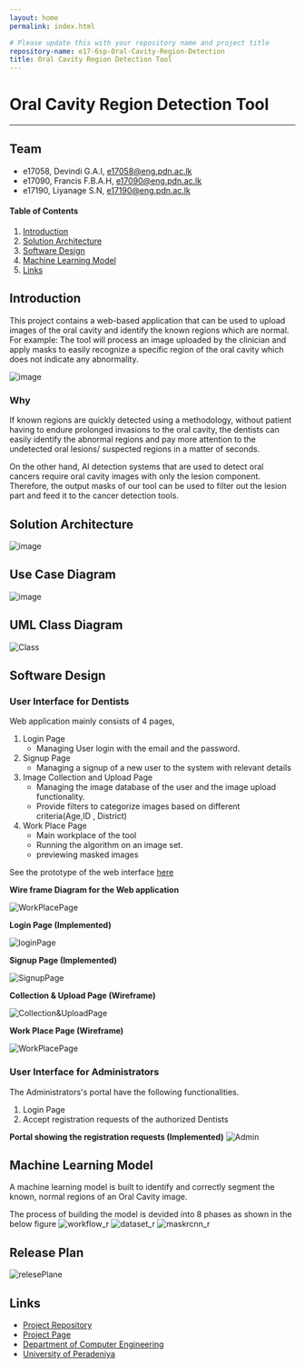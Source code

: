```yaml
---
layout: home
permalink: index.html

# Please update this with your repository name and project title
repository-name: e17-6sp-Oral-Cavity-Region-Detection
title: Oral Cavity Region Detection Tool
---
```


[comment]: # "This is the standard layout for the project, but you can clean this and use your own template"

# Oral Cavity Region Detection Tool

---

## Team
-  e17058, Devindi G.A.I, [e17058@eng.pdn.ac.lk](mailto:name@email.com)
-  e17090, Francis F.B.A.H, [e17090@eng.pdn.ac.lk](mailto:name@email.com)
-  e17190, Liyanage S.N, [e17190@eng.pdn.ac.lk](mailto:name@email.com)

<!-- Image (photo/drawing of the final hardware) should be here -->

<!-- This is a sample image, to show how to add images to your page. To learn more options, please refer [this](https://projects.ce.pdn.ac.lk/docs/faq/how-to-add-an-image/) -->

<!-- ![Sample Image](./images/sample.png) -->

#### Table of Contents
1. [Introduction](#introduction)
2. [Solution Architecture](#solution-architecture )
3. [Software Design](#software-design)
4. [Machine Learning Model](#machine-learning-model)
5. [Links](#links)



## Introduction

This project contains a web-based application that can be used to upload images of the oral cavity and identify the known regions which are normal. For example: The tool will process an image uploaded by the clinician and apply masks to easily recognize a specific region of the oral cavity which does not indicate any abnormality.

![image](images/detection.png)

### Why

If known regions are quickly detected using a methodology, without patient having to endure prolonged invasions to the oral cavity, the dentists can easily identify the abnormal regions and pay more attention to the undetected oral lesions/ suspected regions in a matter of seconds.

On the other hand, AI detection systems that are used to detect oral cancers require oral cavity images with only the lesion component. Therefore, the output masks of our tool can be used to filter out the lesion part and feed it to the cancer detection tools.


## Solution Architecture

![image](images/syste_architecture.png)

## Use Case Diagram

![image](./images/usecase_diagram.jpg)

## UML Class Diagram
![Class](./images/uml_diagram.jpg)

## Software Design

### User Interface for Dentists

Web application mainly consists of 4 pages,
    
1. Login Page
    * Managing User login with the email and the password.
2. Signup Page
    * Managing a signup of a  new user to the system with relevant details
3. Image Collection and Upload Page
    * Managing the image database of the user and the image upload functionality. 
    * Provide filters to categorize images based on different criteria(Age,ID  , District)
4. Work Place Page
    * Main workplace of the tool
    * Running the algorithm on an image set.
    * previewing masked images


See the prototype of the web interface [here](https://www.figma.com/proto/4IeXgo5tZhL59J8Hi59KgF/6SP-Oral-Cavity-Detection?page-id=0%3A1&node-id=36%3A85&viewport=241%2C48%2C0.47&scaling=contain&starting-point-node-id=36%3A85)

**Wire frame Diagram for the Web 
application**

![WorkPlacePage](./images/wireframe.JPG)


**Login Page (Implemented)**

![loginPage](./images/login.png)

**Signup Page (Implemented)**

![SignupPage](./images/signup.png)

**Collection & Upload Page (Wireframe)**

![Collection&UploadPage](./images/wf_collection.JPG)

**Work Place Page (Wireframe)**

![WorkPlacePage](./images/wf_workplace.JPG)


### User Interface for Administrators
The Administrators's portal have the following functionalities.
1. Login Page
2. Accept registration requests of the authorized Dentists

**Portal showing the registration requests (Implemented)**
![Admin](./images/admin_portal.png)

## Machine Learning Model

A machine learning model is built to identify and correctly segment the known, normal regions of an Oral Cavity image.

The process of building the model is devided into 8 phases as shown in the below figure
![workflow_r](https://user-images.githubusercontent.com/71621792/158862628-92305ec9-a7a8-4c02-8163-1ac7f5607945.jpg)
![dataset_r](https://user-images.githubusercontent.com/71621792/158862638-663407a1-02e4-4f02-98ee-145386bd8cd0.jpg)
![maskrcnn_r](https://user-images.githubusercontent.com/71621792/158862640-f60f3e9d-2d00-4224-9ef7-9df97ff89e86.jpg)



## Release Plan

![relesePlane](images/releasePlan.png)

<!--## Testing

Testing done on hardware and software, detailed + summarized results-->

<!--## Detailed budget

All items and costs

| Item          | Quantity  | Unit Cost  | Total  |
| ------------- |:---------:|:----------:|-------:|
| Sample item   | 5         | 10 LKR     | 50 LKR |
-->
<!--## Conclusion

What was achieved, future developments, commercialization plans-->

## Links

- [Project Repository](https://github.com/cepdnaclk/e17-co328-Oral-Cavity-Region-Detection)
- [Project Page](https://cepdnaclk.github.io/e17-co328-Oral-Cavity-Region-Detection)
- [Department of Computer Engineering](http://www.ce.pdn.ac.lk/)
- [University of Peradeniya](https://eng.pdn.ac.lk/)

[//]: # (Please refer this to learn more about Markdown syntax)
[//]: # (https://github.com/adam-p/markdown-here/wiki/Markdown-Cheatsheet)
